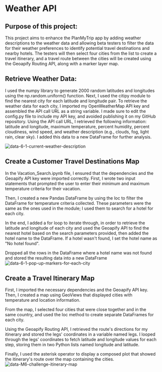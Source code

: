 # Weather API

## Purpose of this project:
This project aims to enhance the PlanMyTrip app by adding weather descriptions to the weather data and allowing beta testers to filter the data for their weather preferences to identify potential travel destinations and nearby hotels. 
The testers will then select four cities from the list to create a travel itinerary, and a travel route between the cities will be created using the Geoapify Routing API, along with a marker layer map.

## Retrieve Weather Data:
I used the numpy library to generate 2000 random latitudes and longitudes using the np.random.uniform() function. 
Next, I used the citipy module to find the nearest city for each latitude and longitude pair.
To retrieve the weather data for each city, 
I imported my OpenWeatherMap API key and assembled the API call URL as a string variable. I made sure to edit the config.py file to include my API key, and avoided publishing it on my GitHub repository.
Using the API call URL, I retrieved the following information: latitude and longitude, maximum temperature, percent humidity, percent cloudiness, wind speed, and weather description (e.g., clouds, fog, light rain, clear sky). I added this data to a new DataFrame for further analysis.

![data-6-1-current-weather-description](https://user-images.githubusercontent.com/111480084/225201001-95f50bd5-9896-4462-9e7c-a53f8b681d0f.png)

## Create a Customer Travel Destinations Map
In the Vacation_Search.ipynb file, I ensured that the dependencies and the Geoapify API key were imported correctly.
First, I wrote two input statements that prompted the user to enter their minimum and maximum temperature criteria for their vacation.

Then, I created a new Pandas DataFrame by using the loc to filter the DataFrame for temperature criteria collected. These parameters were the same as the ones used in the module; I used them to search for a hotel for each city.

In the end, I added a for loop to iterate through, in order to retrieve the latitude and longitude of each city and used the Geoapify API to find the nearest hotel based on the search parameters provided, then added the hotel name to the DataFrame. If a hotel wasn't found, I set the hotel name as "No hotel found".

Dropped all the rows in the DataFrame where a hotel name was not found and stored the resulting data into a new DataFrame
![data-6-1-pop-up-markers-for-each-city](https://user-images.githubusercontent.com/111480084/225201238-9194794a-9f10-46a9-b55f-dccf3e44b622.png)

## Create a Travel Itinerary Map
First, I imported the necessary dependencies and the Geoapify API key. Then, I created a map using GeoViews that displayed cities with temperature and location information.

From the map, I selected four cities that were close together and in the same country, and used the loc method to create separate DataFrames for each city.

Using the Geoapify Routing API, I retrieved the route's directions for my itinerary and stored the legs' coordinates in a variable named legs. I looped through the legs' coordinates to fetch latitude and longitude values for each step, storing them in two Python lists named longitude and latitude.

Finally, I used the asterisk operator to display a composed plot that showed the itinerary's route over the map containing the cities.
![data-M6-challenge-itinerary-map](https://user-images.githubusercontent.com/111480084/225203973-cc949d2d-5d5d-40bf-add4-aff530255850.png)

